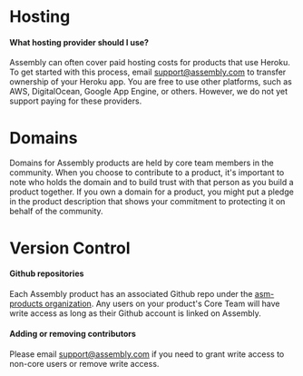 # Hosting

#### What hosting provider should I use?

Assembly can often cover paid hosting costs for products that use Heroku.
To get started with this process, email support@assembly.com to transfer
ownership of your Heroku app.  You are free to use other platforms, such as
AWS, DigitalOcean, Google App Engine, or others. However, we do not yet support
paying for these providers.

# Domains

Domains for Assembly products are held by core team members in the community. When you choose to contribute to a product, it's important to note who holds the domain and to build trust with that person as you build a product together. If you own a domain for a product, you might put a pledge in the product description that shows your commitment to protecting it on behalf of the community.

# Version Control

#### Github repositories

Each Assembly product has an associated Github repo under the [asm-products
organization](https://github.com/asm-products/). Any users on your product's
Core Team will have write access as long as their Github account is linked on
Assembly.

#### Adding or removing contributors

Please email support@assembly.com if you need to grant write access to non-core
users or remove write access.
